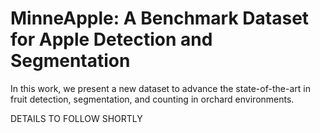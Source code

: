 # MinneApple: A Benchmark Dataset for Apple Detection and Segmentation
In this work, we present a new dataset to advance the state-of-the-art in fruit detection, segmentation, and counting in orchard environments.

DETAILS TO FOLLOW SHORTLY
